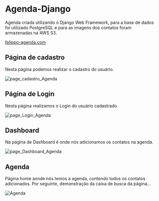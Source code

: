 # Agenda-Django

Agenda criada utilizando o Django Web Framework, para a base de dados foi utilizado PostgreSQL e para as imagens dos contatos foram armazenadas na AWS S3.

<a href="http://felippo-agenda.herokuapp.com/">felippo-agenda.com</a>



## Página de cadastro

Nesta página podemos realizar o cadastro do usuário.

![page_cadastro_Agenda](https://user-images.githubusercontent.com/65267252/115319562-765d0880-a156-11eb-9902-77aafa0738fd.png)

## Página de Login

Nesta página realizamos o Login do usuário cadastrado

![page_Login_Agenda](https://user-images.githubusercontent.com/65267252/115441893-c637e000-a1e7-11eb-8438-93b696578ff2.png)


## Dashboard
Na página de Dashboard é onde nós adicionamos os contatos na agenda.


![page_Dashboard_Agenda](https://user-images.githubusercontent.com/65267252/115442161-14e57a00-a1e8-11eb-8921-0236903eeae0.png)

## Agenda

Página home aonde nós temos a agenda, contendo todos os contatos adicionados. Por seguinte, demonstração da caixa de busca da página...

![Agenda](https://user-images.githubusercontent.com/65267252/115443381-8f62c980-a1e9-11eb-87f4-da7cc9b75129.gif)
